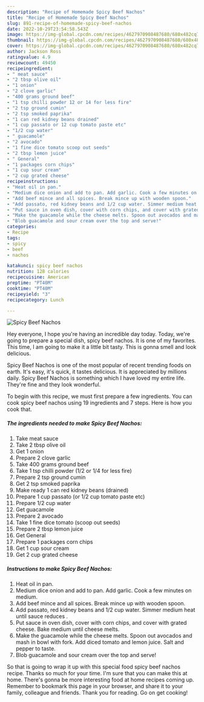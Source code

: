 ```yaml
---
description: "Recipe of Homemade Spicy Beef Nachos"
title: "Recipe of Homemade Spicy Beef Nachos"
slug: 891-recipe-of-homemade-spicy-beef-nachos
date: 2022-10-29T23:54:58.543Z
image: https://img-global.cpcdn.com/recipes/4627970908487680/680x482cq70/spicy-beef-nachos-recipe-main-photo.jpg
thumbnail: https://img-global.cpcdn.com/recipes/4627970908487680/680x482cq70/spicy-beef-nachos-recipe-main-photo.jpg
cover: https://img-global.cpcdn.com/recipes/4627970908487680/680x482cq70/spicy-beef-nachos-recipe-main-photo.jpg
author: Jackson Ross
ratingvalue: 4.9
reviewcount: 49450
recipeingredient:
- " meat sauce"
- "2 tbsp olive oil"
- "1 onion"
- "2 clove garlic"
- "400 grams ground beef"
- "1 tsp chilli powder 12 or 14 for less fire"
- "2 tsp ground cumin"
- "2 tsp smoked paprika"
- "1 can red kidney beans drained"
- "1 cup passato or 12 cup tomato paste etc"
- "1/2 cup water"
- " guacamole"
- "2 avocado"
- "1 fine dice tomato scoop out seeds"
- "2 tbsp lemon juice"
- " General"
- "1 packages corn chips"
- "1 cup sour cream"
- "2 cup grated cheese"
recipeinstructions:
- "Heat oil in pan."
- "Medium dice onion and add to pan. Add garlic. Cook a few minutes on medium."
- "Add beef mince and all spices. Break mince up with wooden spoon."
- "Add passato, red kidney beans and 1/2 cup water. Simmer medium heat until sauce reduces ."
- "Put sauce in oven dish, cover with corn chips, and cover with grated cheese. Bake medium until cheese melts."
- "Make the guacamole while the cheese melts. Spoon out avocados and mash in bowl with fork. Add diced tomato and lemon juice. Salt and pepper to taste."
- "Blob guacamole and sour cream over the top and serve!"
categories:
- Recipe
tags:
- spicy
- beef
- nachos

katakunci: spicy beef nachos 
nutrition: 128 calories
recipecuisine: American
preptime: "PT40M"
cooktime: "PT40M"
recipeyield: "3"
recipecategory: Lunch

---
```



![Spicy Beef Nachos](https://img-global.cpcdn.com/recipes/4627970908487680/680x482cq70/spicy-beef-nachos-recipe-main-photo.jpg)

Hey everyone, I hope you're having an incredible day today. Today, we're going to prepare a special dish, spicy beef nachos. It is one of my favorites. This time, I am going to make it a little bit tasty. This is gonna smell and look delicious.



Spicy Beef Nachos is one of the most popular of recent trending foods on earth. It's easy, it's quick, it tastes delicious. It is appreciated by millions daily. Spicy Beef Nachos is something which I have loved my entire life. They're fine and they look wonderful.


To begin with this recipe, we must first prepare a few ingredients. You can cook spicy beef nachos using 19 ingredients and 7 steps. Here is how you cook that.

<!--inarticleads1-->

##### The ingredients needed to make Spicy Beef Nachos:

1. Take  meat sauce
1. Take 2 tbsp olive oil
1. Get 1 onion
1. Prepare 2 clove garlic
1. Take 400 grams ground beef
1. Take 1 tsp chilli powder (1/2 or 1/4 for less fire)
1. Prepare 2 tsp ground cumin
1. Get 2 tsp smoked paprika
1. Make ready 1 can red kidney beans (drained)
1. Prepare 1 cup passato (or 1/2 cup tomato paste etc)
1. Prepare 1/2 cup water
1. Get  guacamole
1. Prepare 2 avocado
1. Take 1 fine dice tomato (scoop out seeds)
1. Prepare 2 tbsp lemon juice
1. Get  General
1. Prepare 1 packages corn chips
1. Get 1 cup sour cream
1. Get 2 cup grated cheese




<!--inarticleads2-->

##### Instructions to make Spicy Beef Nachos:

1. Heat oil in pan.
1. Medium dice onion and add to pan. Add garlic. Cook a few minutes on medium.
1. Add beef mince and all spices. Break mince up with wooden spoon.
1. Add passato, red kidney beans and 1/2 cup water. Simmer medium heat until sauce reduces .
1. Put sauce in oven dish, cover with corn chips, and cover with grated cheese. Bake medium until cheese melts.
1. Make the guacamole while the cheese melts. Spoon out avocados and mash in bowl with fork. Add diced tomato and lemon juice. Salt and pepper to taste.
1. Blob guacamole and sour cream over the top and serve!




So that is going to wrap it up with this special food spicy beef nachos recipe. Thanks so much for your time. I'm sure that you can make this at home. There's gonna be more interesting food at home recipes coming up. Remember to bookmark this page in your browser, and share it to your family, colleague and friends. Thank you for reading. Go on get cooking!
